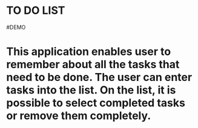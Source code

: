 # TO DO LIST 
#DEMO

# This application enables user to remember about all the tasks that need to be done. The user can enter tasks into the list. On the list, it is possible to select completed tasks or remove them completely.
